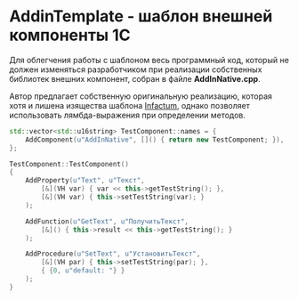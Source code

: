 # AddinTemplate - шаблон внешней компоненты 1С

Для облегчения работы с шаблоном весь программный код, который не должен 
изменяться разработчиком при реализации собственных библиотек внешних 
компонент, собран в файле **AddInNative.cpp**.

Автор предлагает собственную оригинальную реализацию, которая хотя и лишена 
изящества шаблона [Infactum](https://github.com/Infactum/addin-template),
однако позволяет использовать лямбда-выражения при определении методов.

```Cpp
std::vector<std::u16string> TestComponent::names = {
	AddComponent(u"AddInNative", []() { return new TestComponent; }),
};

TestComponent::TestComponent()
{
	AddProperty(u"Text", u"Текст",
		[&](VH var) { var << this->getTestString(); },
		[&](VH var) { this->setTestString(var); }
	);

	AddFunction(u"GetText", u"ПолучитьТекст", 
		[&]() { this->result << this->getTestString(); }
	);

	AddProcedure(u"SetText", u"УстановитьТекст", 
		[&](VH par) { this->setTestString(par); }, 
		{ {0, u"default: "} }
	);
}

```
